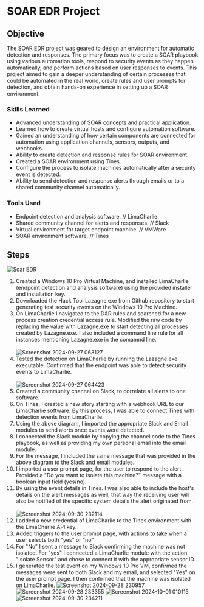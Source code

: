 # SOAR EDR Project

## Objective

The SOAR EDR project was geared to design an environment for automatic detection and responses. The primary focus was to create a SOAR playbook using various automation tools, respond to security events as they happen automatically, and perform actions based on user responses to events. This project aimed to gain a deeper understanding of certain processes that could be automated in the real world, create rules and user prompts for detection, and obtain hands-on experience in setting up a SOAR environment.

### Skills Learned

- Advanced understanding of SOAR concepts and practical application.
- Learned how to create virtual hosts and configure automation software.
- Gained an understanding of how certain components are connected for automation using application channels, sensors, outputs, and webhooks.
- Ability to create detection and response rules for SOAR environment.
- Created a SOAR environment using Tines.
- Configure the process to isolate machines automatically after a security event is detected.
- Ability to send detection and response alerts through emails or to a shared community channel automatically.

### Tools Used

- Endpoint detection and analysis software. // LimaCharlie
- Shared community channel for alerts and responses. // Slack
- Virtual environment for target endpoint machine. // VMWare
- SOAR environment software. // Tines

## Steps
![Soar EDR](https://github.com/user-attachments/assets/4ae08e92-286b-4604-abf0-9b682492b1a1)
1. Created a Windows 10 Pro Virtual Machine, and installed LimaCharlie (endpoint detection and analysis software) using the provided installer and installation key.
2. Downloaded the Hack Tool Lazagne.exe from Github repository to start generating test security events on the Windows 10 Pro Machine. 
3. On LimaCharlie I navigated to the D&R rules and searched for a new process creation credential access rule. Modified the raw code by replacing the value with Lazagne.exe to start detecting all processes created by Lazagne.exe. I also included a command line rule for all instances mentioning Lazagne.exe in the comamnd line.<br>
<br> ![Screenshot 2024-09-27 063127](https://github.com/user-attachments/assets/65c0e5ea-5405-4824-be1c-e8fb9a6a6165)
5. Tested the detection on LimaCharlie by running the Lazagne.exe executable. Confirmed that the endpoint was able to detect security events to LimaCharlie. <br>
<br>![Screenshot 2024-09-27 064423](https://github.com/user-attachments/assets/a9add8dd-f1d1-42fa-8375-53d58454efc2)
6. Created a community channel on Slack, to correlate all alerts to one software.
7. On Tines, I created a new story starting with a webhook URL to our LimaCharlie software. By this process, I was able to connect Tines with detection events from LimaCharlie.
8. Using the above diagram, I imported the appropriate Slack and Email modules to send alerts once events were detected.
9. I connected the Slack module by copying the channel code to the Tines playbook, as well as providing my own personal email into the email module.
10. For the message, I included the same message that was provided in the above diagram to the Slack and email modules.
11. I imported a user prompt page, for the user to respond to the alert. Provided a "Do you want to isolate this machine?" message with a boolean input field (yes/no).
12. By using the event details in Tines. I was also able to include the host's details on the alert messages as well, that way the receiving user will also be notified of the specific system details the alert originated from. <br>
<br> ![Screenshot 2024-09-30 232114](https://github.com/user-attachments/assets/ea25faf3-c1b7-44a0-8a29-19592882257b)
13. I added a new credential of LimaCharlie to the Tines environment with the LimaCharlie API key.
14. Added triggers to the user prompt page, with actions to take when a user selects both "yes" or "no"
15. For "No" I sent a message to Slack confirming the machine was not isolated. For "yes" I connected a LimaCharlie module with the action "Isolate Sensor" and chose to connect it with the appropriate sensor ID.
16. I generated the test event on my Windows 10 Pro VM, confirmed the messages were sent to both Slack and my email, and selected "Yes" on the user prompt page. I then confirmed that the machine was isolated on LimaCharlie.
![Screenshot 2024-09-28 230957](https://github.com/user-attachments/assets/6ae97df1-65e7-404a-9352-b103af3fbcf1)
![Screenshot 2024-09-28 233355](https://github.com/user-attachments/assets/9dd97f5f-5d83-4c14-9780-6f9137dbdd98)
![Screenshot 2024-10-01 010115](https://github.com/user-attachments/assets/05c7791b-9d52-4e9f-b907-2485a9674612)
![Screenshot 2024-09-30 234211](https://github.com/user-attachments/assets/4bd46a6e-4f0f-4d46-8554-5a941950647c)


